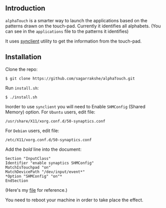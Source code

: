 ## Introduction

`alphaTouch` is a smarter way to launch the applications based on the patterns drawn on the touch-pad. Currently it identifies all alphabets. (You can see in the `applications` file to the patterns it identifies)


It uses [synclient](https://wiki.archlinux.org/index.php/Touchpad_Synaptics#Synclient) utility to get the information from the touch-pad.

## Installation

Clone the repo:
    
    $ git clone https://github.com/sagarrakshe/alphaTouch.git

Run `install.sh`:
    
    $ ./install.sh

Inorder to use `synclient` you will need to Enable `SHMConfig` (Shared Memory) option. 
For `Ubuntu` users, edit file:
   
    /usr/share/X11/xorg.conf.d/50-synaptics.conf

For `Debian` users, edit file:
   
    /etc/X11/xorg.conf.d/50-synaptics.conf

Add the *bold* line into the document:


    Section "InputClass"
    Identifier "enable synaptics SHMConfig"
    MatchIsTouchpad "on"
    MatchDevicePath "/dev/input/event*"
    *Option "SHMConfig" "on"*
    EndSection

(Here's my  [file](http://paste.ubuntu.com/5747634/) for reference.)

You need to reboot your machine in order to take place the effect. 
